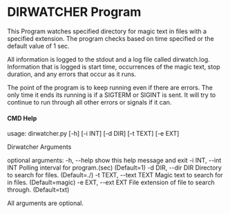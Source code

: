 # DIRWATCHER Program

This Program watches specified directory for magic text in
files with a specified extension. The program checks based on
time specified or the default value of 1 sec.

All information is logged to the stdout and a log file called dirwatch.log.
Information that is logged is start time, occurrences of the magic text, stop duration,
and any errors that occur as it runs.

The point of the program is to keep running even if there are errors.
The only time it ends its running is if a SIGTERM or SIGINT is sent. It will try to
continue to run through all other errors or signals if it can.

#### CMD Help ####

usage: dirwatcher.py [-h] [-i INT] [-d DIR] [-t TEXT] [-e EXT]

Dirwatcher Arguments

optional arguments:
  -h, --help            show this help message and exit
  -i INT, --int INT     Polling interval for program.(sec) (Default=1)
  -d DIR, --dir DIR     Directory to search for files. (Default=./)
  -t TEXT, --text TEXT  Magic text to search for in files. (Default=magic)
  -e EXT, --ext EXT     File extension of file to search through.
                        (Default=txt)


All arguments are optional.